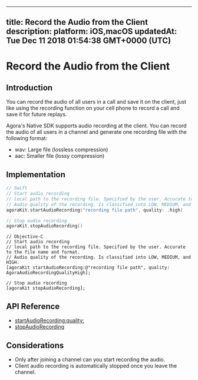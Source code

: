
---
title: Record the Audio from the Client
description: 
platform: iOS,macOS
updatedAt: Tue Dec 11 2018 01:54:38 GMT+0000 (UTC)
---
# Record the Audio from the Client
## Introduction

You can record the audio of all users in a call and save it on the client, just like using the recording function on your cell phone to record a call and save it for future replays. 

Agora's Native SDK supports audio recording at the client. You can record the audio of all users in a channel and generate one recording file with the following format: 

- wav: Large file (lossless compression)
- aac: Smaller file (lossy compression)

## Implementation

```swift
// Swift
// Start audio recording
// local path to the recording file. Specified by the user. Accurate to the file name and format.
// Audio quality of the recording. Is classified into LOW, MEDIUM, and HIGH.
agoraKit.startAudioRecording("recording file path", quality: .high)

// Stop audio recording
agoraKit.stopAudioRecording()
```

```oc
// Objective-C
// Start audio recording
// local path to the recording file. Specified by the user. Accurate to the file name and format.
// Audio quality of the recording. Is classified into LOW, MEDIUM, and HIGH.
[agoraKit startAudioRecording:@"recording file path", quality: AgoraAudioRecordingQualityHigh];

// Stop audio recording
[agoraKit stopAudioRecording];
```

## API Reference

- [startAudioRecording:quality:](https://docs.agora.io/en/Video/API%20Reference/oc/Classes/AgoraRtcEngineKit.html#//api/name/startAudioRecording:quality:)
- [stopAudioRecording](https://docs.agora.io/en/Video/API%20Reference/oc/Classes/AgoraRtcEngineKit.html#//api/name/stopAudioRecording)

## Considerations

- Only after joining a channel can you start recording the audio.
- Client audio recording is automatically stopped once you leave the channel. 
